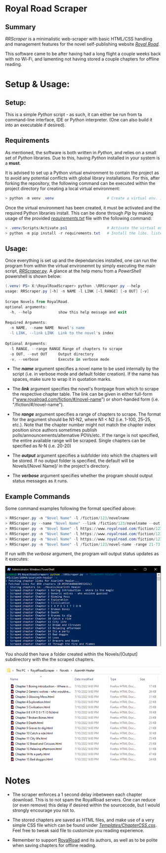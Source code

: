# Royal Road Scraper
## Summary
*RRScraper* is a minimalistic web-scraper with basic HTML/CSS handling and management features for the novel self-publishing website [*Royal Road*](https://www.royalroad.com/home).

This software came to be after having had a long flight a couple weeks back with no Wi-Fi, and lamenting not having stored a couple chapters for offline reading.

# Setup & Usage:

## Setup:
This is a simple *Python* script - as such, it can either be run from ta command-line interface, IDE or Python interpreter. (One can also build it into an executable if desired).

## Requirements

As mentioned, the software is both written in *Python*, and relies on a small set of *Python* libraries. Due to this, having *Python* installed in your system is a **must**. 

It is advised to set up a Python virtual environment to contain the project as to avoid any potential conflicts with global library installations. For this, after forking the repository, the following command can be executed within the project directory for creating a local virtual environment:
```powershell
> python -m venv .venv                        # Create a virtual env. in a subfolder named '.venv'
```

Once the virtual environment has been created, it must be activated and the required Python libraries install. This can be done through *Pip* by making usage of the provided [*requirements.txt*](requirements.txt) file with the following command:
```powershell
> .venv/Scripts/Activate.ps1                  # Activate the virtual environment
> python -m pip install -r requirements.txt   # Install the libs. listed in 'requirements.txt'
```

## Usage:
Once everything is set up and the dependancies installed, one can run the program from within the virtual environemnt by simply executing the main script, [*RRScraper.py*](RRScraper.py). A glance at the help menu from a *PowerShell* powershell is shown below:
```powershell
(.venv) PS> X:\RoyalRoadScraper> python .\RRScraper.py --help
usage: RRScraper.py [-h] -n NAME -l LINK [-l RANGE] [-o OUT] [-v]

Scrape Novels from RoyalRoad.
optional arguments:
  -h, --help            show this help message and exit

Required Arguments:
  -n NAME, --name NAME  Novel's name
  -l LINK, --link LINK  Link to the novel's index

Optional Arguments:
  -l RANGE, --range RANGE Range of chapters to scrape
  -o OUT, --out OUT     Output directory
  -v, --verbose         Execute in verbose mode
```

- The ***name*** argument specifies a novel name to be used internally by the script (i.e. in verbose mode and default folder creation). If the name has spaces, make sure to wrap it in quotation marks.

- The ***link*** argument specifies the novel's frontpage from which to scrape the respective chapter table. The link can be given in either full-form ("www.royalroad.com/fiction/#/novel-name") or short-handed form (i.e. "/fiction/#/novel-name").

- The ***range*** argument specifies a range of chapters to scrape. The format for the argument should be N1-N2, where N1 < N2 (i.e. 1-100, 25-25, etc.). Note that the chapter number might not match the chapter index position since authors sometimes publish polls/announcements/alternative POVs/etc. If the range is not specified, the entire available range will be scraped. Single chapters can be specified as N-N (i.e. 20-20)

- The ***output*** argument specifies a subfolder into which the chapters will be stored. If no output folder is specified, the default will be Novels/[Novel Name]/ in the project's directory.

- The ***verbose*** argument specifies whether the program should output status messages as it runs.

## Example Commands
Some command examples following the format specified above:

```powershell
> RRScraper.py -n "Novel Name" -l /fiction/123/novelname
> RRScraper.py --name "Novel Name" --link /fiction/123/novelname --out Folder
> RRScraper.py -n "Novel Name" -l https://www.royalroad.com/fiction/123/novel-name -v
> RRScraper.py -n "Novel Name" -l https://www.royalroad.com/fiction/123/novel-name -o Folder -v
> RRScraper.py -n "Novel Name" -l https://www.royalroad.com/fiction/123/novel-name -r 1-100 -o Folder -v
> RRScraper.py -n "Novel Name" -l /fiction/123/novel-name -range 21-73 -o Folder -v
```


If run with the *verbose* argument, the program will output status updates as it executes: 

![Script Execution](Images/Execution.png)

You should then have a folder created within the Novels/[Output] subdirectory with the the scraped chapters.

![Script Result](Images/Result.png )

# Notes

- The scraper enforces a 1 second delay inbetween each chapter download. This is to not spam the RoyalRoad servers. One can reduce (or even remove) this delay if desired within the sourcecode, but I would strongly encourage you not to.

- The stored chapters are saved as HTML files, and make use of a very simple CSS file which can be found under [*Templates/ChapterCSS.css*](Templates/ChapterCSS.css). Feel free to tweak said file to customize you reading experience.

- Remember to support [RoyalRoad](https://www.royalroad.com/home "RoyalRoad") and its authors, as well as to be polite when saving chapters for offline reading.